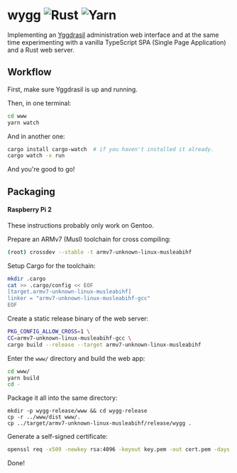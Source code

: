 wygg ![Rust](https://github.com/wstrm/wygg/workflows/Rust/badge.svg) ![Yarn](https://github.com/wstrm/wygg/workflows/Yarn/badge.svg)
====
Implementing an [Yggdrasil](https://github.com/yggdrasil-network/yggdrasil-go)
administration web interface and at the same time experimenting with a vanilla
TypeScript SPA (Single Page Application) and a Rust web server.

## Workflow
First, make sure Yggdrasil is up and running.

Then, in one terminal:

```bash
cd www
yarn watch
```

And in another one:

```bash
cargo install cargo-watch  # if you haven't installed it already.
cargo watch -x run
```

And you're good to go!

## Packaging

#### Raspberry Pi 2

These instructions probably only work on Gentoo.

Prepare an ARMv7 (Musl) toolchain for cross compiling:

```bash
(root) crossdev --stable -t armv7-unknown-linux-musleabihf
```

Setup Cargo for the toolchain:

```bash
mkdir .cargo
cat >> .cargo/config << EOF
[target.armv7-unknown-linux-musleabihf]
linker = "armv7-unknown-linux-musleabihf-gcc"
EOF
```

Create a static release binary of the web server:

```bash
PKG_CONFIG_ALLOW_CROSS=1 \
CC=armv7-unknown-linux-musleabihf-gcc \
cargo build --release --target armv7-unknown-linux-musleabihf
```

Enter the `www/` directory and build the web app:

```bash
cd www/
yarn build
cd -
```

Package it all into the same directory:

```
mkdir -p wygg-release/www && cd wygg-release
cp -r ../www/dist www/.
cp ../target/armv7-unknown-linux-musleabihf/release/wygg .
```

Generate a self-signed certificate:

```bash
openssl req -x509 -newkey rsa:4096 -keyout key.pem -out cert.pem -days 365 -nodes
```

Done!

